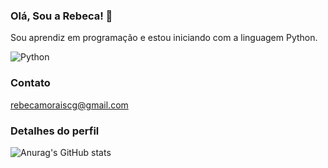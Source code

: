 ### Olá, Sou a Rebeca! 👋 
Sou aprendiz em programação e estou iniciando com a linguagem Python.

![Python](https://img.shields.io/badge/Python-FFD4B?style-for-the-badge&logo-python&logoColor=blue)

### Contato
rebecamoraiscg@gmail.com

### Detalhes do perfil

![Anurag's GitHub stats](https://github-readme-stats.vercel.app/api?username=rebecamoraisss&show_icons=true&theme=tokyonight)

